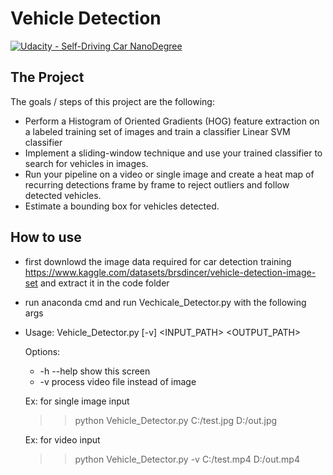 # Vehicle Detection
[![Udacity - Self-Driving Car NanoDegree](https://s3.amazonaws.com/udacity-sdc/github/shield-carnd.svg)](http://www.udacity.com/drive)

The Project
---

The goals / steps of this project are the following:

* Perform a Histogram of Oriented Gradients (HOG) feature extraction on a labeled training set of images and train a classifier Linear SVM classifier
* Implement a sliding-window technique and use your trained classifier to search for vehicles in images.
* Run your pipeline on a video or single image and create a heat map of recurring detections frame by frame to reject outliers and follow detected vehicles.
* Estimate a bounding box for vehicles detected.

How to use
---
* first downlowd the image data required for car detection training https://www.kaggle.com/datasets/brsdincer/vehicle-detection-image-set
and extract it in the code folder
* run anaconda cmd and run Vechicale_Detector.py with the following args
*  Usage:
        Vehicle_Detector.py [-v] <INPUT_PATH> <OUTPUT_PATH>

    Options:

    * -h --help                               show this screen
    * -v                                 process video file instead of image
                
    Ex: for single image input
    >> python Vehicle_Detector.py C:/test.jpg D:/out.jpg


    Ex: for video input
    >> python Vehicle_Detector.py -v C:/test.mp4 D:/out.mp4  
